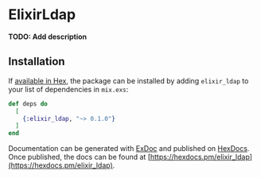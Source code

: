# ElixirLdap

**TODO: Add description**

## Installation

If [available in Hex](https://hex.pm/docs/publish), the package can be installed
by adding `elixir_ldap` to your list of dependencies in `mix.exs`:

```elixir
def deps do
  [
    {:elixir_ldap, "~> 0.1.0"}
  ]
end
```

Documentation can be generated with [ExDoc](https://github.com/elixir-lang/ex_doc)
and published on [HexDocs](https://hexdocs.pm). Once published, the docs can
be found at [https://hexdocs.pm/elixir_ldap](https://hexdocs.pm/elixir_ldap).

